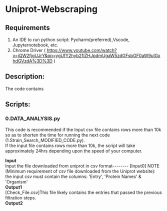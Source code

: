 # Uniprot-Webscraping
## Requirements
1. An IDE to run python script: Pycharm(preferred),Vscode, Jupyternotebook, etc.
2. Chrome Driver ( https://www.youtube.com/watch?v=jQW2fjgUJrY&pp=ygUfY2hyb21lZHJpdmUgaW5zdGFsbGF0aW9uIGxhdGVzdA%3D%3D )
## Description:
The code contains 
## Scripts:
### 0.DATA_ANALYSIS.py
This code is recommended if the Input csv file contains rows more than 10k so as to shorten the time for running the next code (1.Strain_Search_MODIFIED_CODE.py).  
If the input file contains rows more than 10k, the script will take approximately 24hrs depending upon the speed of your computer.
  
**Input**  
Input the file downloaded from uniprot in csv format-------- [Input0]
NOTE (Minimum requirement of csv file downloaded from the Uniprot website): the input csv must contain the columns: 'Entry', 'Protein Names' & 'Organism'  
**Output1**  
[Check_File.csv]This file likely contains the entries that passed the previous filtration steps.  
**Output2**  


